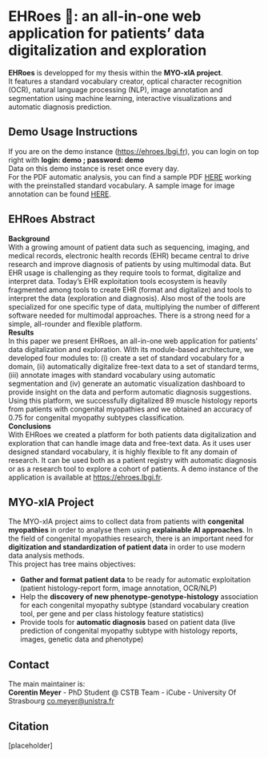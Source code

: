 # EHRoes 🦸: an all-in-one web application for patients’ data digitalization and exploration

**EHRoes** is developped for my thesis within the **MYO-xIA project**.  
It features a standard vocabulary creator, optical character recognition (OCR), natural language processing (NLP), image annotation and segmentation using machine learning, interactive visualizations and automatic diagnosis prediction.

## Demo Usage Instructions

If you are on the demo instance (https://ehroes.lbgi.fr), you can login on top right with **login: demo ; password: demo**  
Data on this demo instance is reset once every day.  
For the PDF automatic analysis, you can find a sample PDF [HERE](https://www.lbgi.fr/~meyer/EHRoes/sample_demo_report.pdf) working with the preinstalled standard vocabulary. A sample image for image annotation can be found [HERE](https://www.lbgi.fr/~meyer/EHRoes/sample_image_histo.png).

## EHRoes Abstract

**Background**  
With a growing amount of patient data such as sequencing, imaging, and medical records, electronic health records (EHR) became central to drive research and improve diagnosis of patients by using multimodal data. But EHR usage is challenging as they require tools to format, digitalize and interpret data. Today’s EHR exploitation tools ecosystem is heavily fragmented among tools to create EHR (format and digitalize) and tools to interpret the data (exploration and diagnosis). Also most of the tools are specialized for one specific type of data, multiplying the number of different software needed for multimodal approaches. There is a strong need for a simple, all-rounder and flexible platform.  
**Results**  
In this paper we present EHRoes, an all-in-one web application for patients’ data digitalization and exploration. With its module-based architecture, we developed four modules to: (i) create a set of standard vocabulary for a domain, (ii) automatically digitalize free-text data to a set of standard terms, (iii) annotate images with standard vocabulary using automatic segmentation and (iv) generate an automatic visualization dashboard to provide insight on the data and perform automatic diagnosis suggestions. Using this platform, we successfully digitalized 89 muscle histology reports from patients with congenital myopathies and we obtained an accuracy of 0.75 for congenital myopathy subtypes classification.  
**Conclusions**  
With EHRoes we created a platform for both patients data digitalization and exploration that can handle image data and free-text data. As it uses user designed standard vocabulary, it is highly flexible to fit any domain of research. It can be used both as a patient registry with automatic diagnosis or as a research tool to explore a cohort of patients.
A demo instance of the application is available at https://ehroes.lbgi.fr.

## MYO-xIA Project

The MYO-xIA project aims to collect data from patients with **congenital myopathies** in order to analyse them using **explainable AI approaches**. In the field of congenital myopathies research, there is an important need for **digitization and standardization of patient data** in order to use modern data analysis methods.  
This project has tree mains objectives:

- **Gather and format patient data** to be ready for automatic exploitation (patient histology-report form, image annotation, OCR/NLP)
- Help the **discovery of new phenotype-genotype-histology** association for each congenital myopathy subtype (standard vocabulary creation tool, per gene and per class histology feature statistics)
- Provide tools for **automatic diagnosis** based on patient data (live prediction of congenital myopathy subtype with histology reports, images, genetic data and phenotype)

## Contact

The main maintainer is:  
**Corentin Meyer** - PhD Student @ CSTB Team - iCube - University Of Strasbourg [co.meyer@unistra.fr](mailto:co.meyer@unistra.fr)

## Citation

[placeholder]
